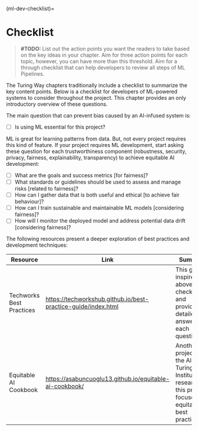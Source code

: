 (ml-dev-checklist)=
# Checklist

> **#TODO:**
> List out the action points you want the readers to take based on the key ideas in your chapter.
> Aim for three action points for each topic, however, you can have more than this threshold.
> Aim for a through checklist that can help developers to review all steps of ML Pipelines.

The Turing Way chapters traditionally include a checklist to summarize the key content points. Below is a checklist for developers of ML-powered systems to consider throughout the project. This chapter provides an only introductory overview of these questions.

The main question that can prevent bias caused by an AI-infused system is:
- [ ] Is using ML essential for this project?

ML is great for learning patterns from data. But, not every project requires this kind of feature. If your project requires ML development, start asking these question for each trustworthiness component (robustness, security, privacy, fairness, explainability, transparency) to achieve equitable AI development:

- [ ] What are the goals and success metrics [for fairness]?
- [ ] What standards or guidelines should be used to assess and manage risks [related to fairness]?
- [ ] How can I gather data that is both useful and ethical [to achieve fair behaviour]?
- [ ] How can I train sustainable and maintainable ML models [considering fairness]?
- [ ] How will I monitor the deployed model and address potential data drift [considering fairness]?

The following resources present a deeper exploration of best practices and development techniques:

| Resource | Link | Summary |
| -------------|----------| ----------|
| Techworks Best Practices | <https://techworkshub.github.io/best-practice-guide/index.html> | This guide inspired the above checklist and provides detailed answers to each question. |
| Equitable AI Cookbook | <https://asabuncuoglu13.github.io/equitable-ai-cookbook/> | Another project by the Alan Turing Institute researchers, this project focuses on equitable AI best practices. |